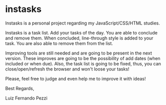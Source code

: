 # instasks
Instasks is a personal project regarding my JavaScript/CSS/HTML studies.

Instasks is a task list.
Add your tasks of the day.
You are able to conclude and remove them.
When concluded, line-through style is added to your task.
You are also able to remove them from the list.

Improving tools are still needed and are going to be present in the next version.
These improves are going to be the possibility of add dates (when included or when due).
Also, the task list is going to be fixed, thus, you can close/open/refresh the browser and won't loose your tasks!

Please, feel free to judge and even help me to improve it with ideas!

Best Regards,

Luiz Fernando Pezzi

